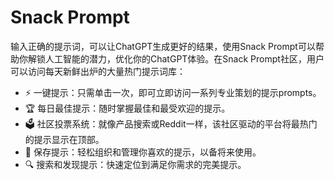 # Snack Prompt

输入正确的提示词，可以让ChatGPT生成更好的结果，使用Snack Prompt可以帮助你解锁人工智能的潜力，优化你的ChatGPT体验。在Snack Prompt社区，用户可以访问每天新鲜出炉的大量热门提示词库：
<ul>
 	<li>⚡ 一键提示：只需单击一次，即可立即访问一系列专业策划的提示prompts。</li>
 	<li>🏆 每日最佳提示：随时掌握最佳和最受欢迎的提示。</li>
 	<li>🗳️ 社区投票系统：就像产品搜索或Reddit一样，该社区驱动的平台将最热门的提示显示在顶部。</li>
 	<li>💾 保存提示：轻松组织和管理你喜欢的提示，以备将来使用。</li>
 	<li>🔍 搜索和发现提示：快速定位到满足你需求的完美提示。</li>
</ul>